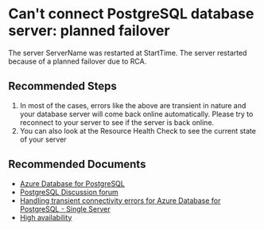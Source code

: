 <properties
	pageTitle="Server planned failover"
	description="RCA - Server planned failover"
	infoBubbleText="Server planned failover detected"
	service="microsoft.dbforpostgresql"
	resource="dbforpostgresql"
	authors="zhlian"
	ms.author="zhlian"
	displayOrder="100"
	articleId="dbforpostgresql-asc-planned-failover"
	diagnosticScenario="OrcasPostgresPlannedFailOver"
	selfHelpType="rca"
	supportTopicIds="32628416"
	resourceTags="windows, linux"
	productPesIds="16222"
	cloudEnvironments="public"
/>
# Can't connect PostgreSQL database server: planned failover

<!--issueDescription-->
The server <!--$ServerName-->ServerName<!--/$ServerName--> was restarted at <!--$StartTime-->StartTime<!--/$StartTime-->. The server restarted because of a planned failover due to <!--$RCA-->RCA<!--/$RCA-->.
<!--/issueDescription-->

## **Recommended Steps**

1. In most of the cases, errors like the above are transient in nature and your database server will come back online automatically. Please try to reconnect to your server to see if the server is back online. 
2. You can also look at the Resource Health Check to see the current state of your server

## **Recommended Documents**

* [Azure Database for PostgreSQL](https://azure.microsoft.com/services/postgresql/)
* [PostgreSQL Discussion forum](https://social.msdn.microsoft.com/Forums/home?forum=AzureDatabaseforPostgreSQL)
* [Handling transient connectivity errors for Azure Database for PostgreSQL - Single Server](https://docs.microsoft.com/azure/postgresql/concepts-connectivity)
* [High availability](ttps://docs.microsoft.com/azure/postgresql/concepts-high-availability)

